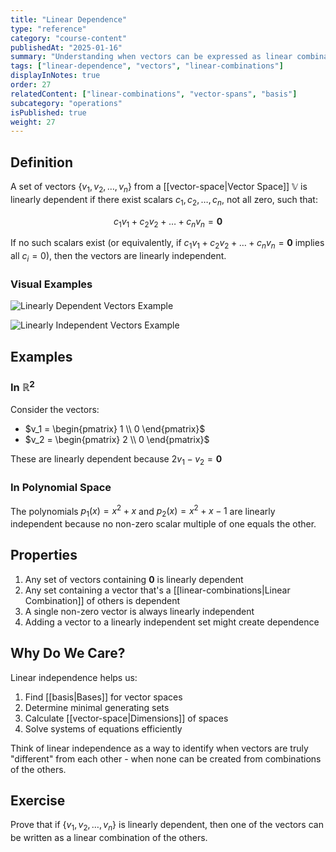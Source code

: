 ```yaml
---
title: "Linear Dependence"
type: "reference"
category: "course-content"
publishedAt: "2025-01-16"
summary: "Understanding when vectors can be expressed as linear combinations of other vectors."
tags: ["linear-dependence", "vectors", "linear-combinations"]
displayInNotes: true
order: 27
relatedContent: ["linear-combinations", "vector-spans", "basis"]
subcategory: "operations"
isPublished: true
weight: 27
---
```


## Definition
A set of vectors $\{v_1, v_2, \dots, v_n\}$ from a [[vector-space|Vector Space]] $\mathbb{V}$ is linearly dependent if there exist scalars $c_1, c_2, \dots, c_n$, not all zero, such that:

$$
c_1v_1 + c_2v_2 + \dots + c_nv_n = \mathbf{0}
$$

If no such scalars exist (or equivalently, if $c_1v_1 + c_2v_2 + \dots + c_nv_n = \mathbf{0}$ implies all $c_i = 0$), then the vectors are linearly independent.

### Visual Examples

<img 
  src="/assets/images/LinDep.png" 
  alt="Linearly Dependent Vectors Example" 
  width={600} 
  height={400} 
/>

<img 
  src="/assets/images/LinIndep.png" 
  alt="Linearly Independent Vectors Example" 
  width={600} 
  height={400} 
/>

## Examples
### In $\mathbb{R}^2$
Consider the vectors:
- $v_1 = \begin{pmatrix} 1 \\ 0 \end{pmatrix}$
- $v_2 = \begin{pmatrix} 2 \\ 0 \end{pmatrix}$

These are linearly dependent because $2v_1 - v_2 = \mathbf{0}$

### In Polynomial Space
The polynomials $p_1(x) = x^2 + x$ and $p_2(x) = x^2 + x - 1$ are linearly independent because no non-zero scalar multiple of one equals the other.

## Properties
1. Any set of vectors containing $\mathbf{0}$ is linearly dependent
2. Any set containing a vector that's a [[linear-combinations|Linear Combination]] of others is dependent
3. A single non-zero vector is always linearly independent
4. Adding a vector to a linearly independent set might create dependence

## Why Do We Care?
Linear independence helps us:
1. Find [[basis|Bases]] for vector spaces
2. Determine minimal generating sets
3. Calculate [[vector-space|Dimensions]] of spaces
4. Solve systems of equations efficiently

Think of linear independence as a way to identify when vectors are truly "different" from each other - when none can be created from combinations of the others.

## Exercise
Prove that if $\{v_1, v_2, \dots, v_n\}$ is linearly dependent, then one of the vectors can be written as a linear combination of the others. 